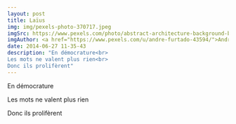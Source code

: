 ```yaml
---
layout: post
title: Laïus
img: img/pexels-photo-370717.jpeg
imgSrc: https://www.pexels.com/photo/abstract-architecture-background-buildings-370717/
imgAuthor: <a href="https://www.pexels.com/u/andre-furtado-43594/">Andre Furtado</a>
date: 2014-06-27 11-35-43
description: "En démocrature<br>
Les mots ne valent plus rien<br>
Donc ils prolifèrent"
---
```

En démocrature

Les mots ne valent plus rien

Donc ils prolifèrent
